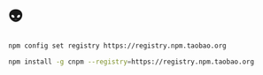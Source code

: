 # :alien:

```bash
npm config set registry https://registry.npm.taobao.org

npm install -g cnpm --registry=https://registry.npm.taobao.org
```
